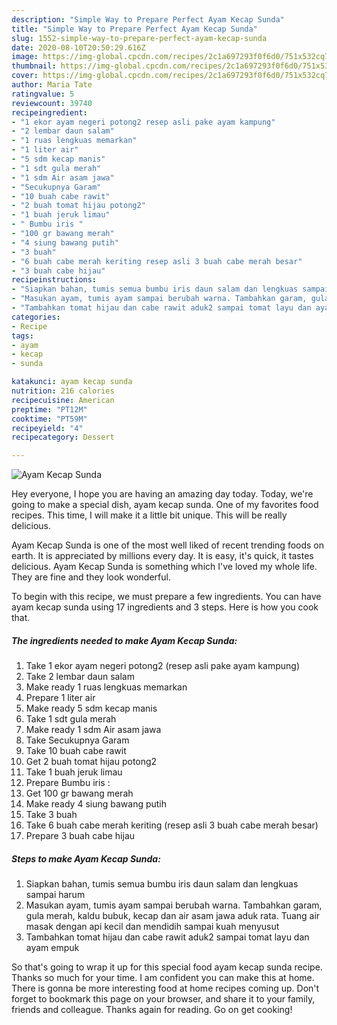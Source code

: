 ```yaml
---
description: "Simple Way to Prepare Perfect Ayam Kecap Sunda"
title: "Simple Way to Prepare Perfect Ayam Kecap Sunda"
slug: 1552-simple-way-to-prepare-perfect-ayam-kecap-sunda
date: 2020-08-10T20:50:29.616Z
image: https://img-global.cpcdn.com/recipes/2c1a697293f0f6d0/751x532cq70/ayam-kecap-sunda-foto-resep-utama.jpg
thumbnail: https://img-global.cpcdn.com/recipes/2c1a697293f0f6d0/751x532cq70/ayam-kecap-sunda-foto-resep-utama.jpg
cover: https://img-global.cpcdn.com/recipes/2c1a697293f0f6d0/751x532cq70/ayam-kecap-sunda-foto-resep-utama.jpg
author: Maria Tate
ratingvalue: 5
reviewcount: 39740
recipeingredient:
- "1 ekor ayam negeri potong2 resep asli pake ayam kampung"
- "2 lembar daun salam"
- "1 ruas lengkuas memarkan"
- "1 liter air"
- "5 sdm kecap manis"
- "1 sdt gula merah"
- "1 sdm Air asam jawa"
- "Secukupnya Garam"
- "10 buah cabe rawit"
- "2 buah tomat hijau potong2"
- "1 buah jeruk limau"
- " Bumbu iris "
- "100 gr bawang merah"
- "4 siung bawang putih"
- "3 buah"
- "6 buah cabe merah keriting resep asli 3 buah cabe merah besar"
- "3 buah cabe hijau"
recipeinstructions:
- "Siapkan bahan, tumis semua bumbu iris daun salam dan lengkuas sampai harum"
- "Masukan ayam, tumis ayam sampai berubah warna. Tambahkan garam, gula merah, kaldu bubuk, kecap dan air asam jawa aduk rata. Tuang air masak dengan api kecil dan mendidih sampai kuah menyusut"
- "Tambahkan tomat hijau dan cabe rawit aduk2 sampai tomat layu dan ayam empuk"
categories:
- Recipe
tags:
- ayam
- kecap
- sunda

katakunci: ayam kecap sunda 
nutrition: 216 calories
recipecuisine: American
preptime: "PT12M"
cooktime: "PT59M"
recipeyield: "4"
recipecategory: Dessert

---
```



![Ayam Kecap Sunda](https://img-global.cpcdn.com/recipes/2c1a697293f0f6d0/751x532cq70/ayam-kecap-sunda-foto-resep-utama.jpg)

Hey everyone, I hope you are having an amazing day today. Today, we're going to make a special dish, ayam kecap sunda. One of my favorites food recipes. This time, I will make it a little bit unique. This will be really delicious.

Ayam Kecap Sunda is one of the most well liked of recent trending foods on earth. It is appreciated by millions every day. It is easy, it's quick, it tastes delicious. Ayam Kecap Sunda is something which I've loved my whole life. They are fine and they look wonderful.




To begin with this recipe, we must prepare a few ingredients. You can have ayam kecap sunda using 17 ingredients and 3 steps. Here is how you cook that.

<!--inarticleads1-->

##### The ingredients needed to make Ayam Kecap Sunda:

1. Take 1 ekor ayam negeri potong2 (resep asli pake ayam kampung)
1. Take 2 lembar daun salam
1. Make ready 1 ruas lengkuas memarkan
1. Prepare 1 liter air
1. Make ready 5 sdm kecap manis
1. Take 1 sdt gula merah
1. Make ready 1 sdm Air asam jawa
1. Take Secukupnya Garam
1. Take 10 buah cabe rawit
1. Get 2 buah tomat hijau potong2
1. Take 1 buah jeruk limau
1. Prepare  Bumbu iris :
1. Get 100 gr bawang merah
1. Make ready 4 siung bawang putih
1. Take 3 buah
1. Take 6 buah cabe merah keriting (resep asli 3 buah cabe merah besar)
1. Prepare 3 buah cabe hijau




<!--inarticleads2-->

##### Steps to make Ayam Kecap Sunda:

1. Siapkan bahan, tumis semua bumbu iris daun salam dan lengkuas sampai harum
1. Masukan ayam, tumis ayam sampai berubah warna. Tambahkan garam, gula merah, kaldu bubuk, kecap dan air asam jawa aduk rata. Tuang air masak dengan api kecil dan mendidih sampai kuah menyusut
1. Tambahkan tomat hijau dan cabe rawit aduk2 sampai tomat layu dan ayam empuk




So that's going to wrap it up for this special food ayam kecap sunda recipe. Thanks so much for your time. I am confident you can make this at home. There is gonna be more interesting food at home recipes coming up. Don't forget to bookmark this page on your browser, and share it to your family, friends and colleague. Thanks again for reading. Go on get cooking!
